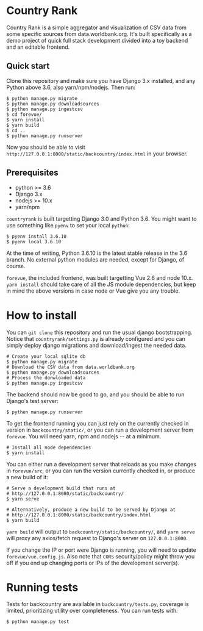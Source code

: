 Country Rank
=====

Country Rank is a simple aggregator and visualization of CSV data from
some specific sources from data.worldbank.org. It's built specifically
as a demo project of quick full stack development divided into a toy
backend and an editable frontend.

## Quick start

Clone this repository and make sure you have Django 3.x installed, and
any Python above 3.6, also yarn/npm/nodejs. Then run:

```shell
$ python manage.py migrate
$ python manage.py downloadsources
$ python manage.py ingestcsv
$ cd forevue/
$ yarn install
$ yarn build
$ cd ..
$ python manage.py runserver
```

Now you should be able to visit
`http://127.0.0.1:8000/static/backcountry/index.html` in your browser.

## Prerequisites

* python >= 3.6
* Django 3.x
* nodejs >= 10.x
* yarn/npm

`countryrank` is built targetting Django 3.0 and Python 3.6. You might
want to use something like `pyenv` to set your local `python`:

```shell
$ pyenv install 3.6.10
$ pyenv local 3.6.10
```

At the time of writing, Python 3.6.10 is the latest stable release in
the 3.6 branch. No external python modules are needed, except for
Django, of course.

`forevue`, the included frontend, was built targetting Vue 2.6 and node
10.x. `yarn install` should take care of all the JS module dependencies,
but keep in mind the above versions in case node or Vue give you any
trouble.

How to install
===

You can `git clone` this repository and run the usual django
bootstrapping. Notice that `countryrank/settings.py` is already
configured and you can simply deploy django migrations and
download/ingest the needed data.

```shell
# Create your local sqlite db
$ python manage.py migrate
# Download the CSV data from data.worldbank.org
$ python manage.py downloadsources
# Process the donwloaded data
$ python manage.py ingestcsv
```

The backend should now be good to go, and you should be able to run
Django's test server:

```shell
$ python manage.py runserver
```

To get the frontend running you can just rely on the currently checked
in version in `backcountry/static/`, or you can run a development server
from `forevue`. You will need yarn, npm and nodejs -- at a minimum.

```shell
# Install all node dependencies
$ yarn install
```

You can either run a development server that reloads as you make changes
in `forevue/src`, or you can run the version currently checked in, or
produce a new build of it:

```shell
# Serve a development build that runs at
# http://127.0.0.1:8080/static/backcountry/
$ yarn serve

# Alternatively, produce a new build to be served by Django at
# http://127.0.0.1:8000/static/backcountry/index.html
$ yarn build
```

`yarn build` will output to `backcountry/static/backcountry/`, and `yarn
serve` will proxy any axios/fetch request to Django's server on
`127.0.0.1:8000`.

If you change the IP or port were Django is running, you will need to
update `forevue/vue.config.js`. Also note that `CORS` security/policy
might throw you off if you end up changing ports or IPs of the
development server(s).

Running tests
===

Tests for backcountry are available in `backcountry/tests.py`, coverage
is limited, prioritizing utility over completeness. You can run tests
with:

```shell
$ python manage.py test
```
